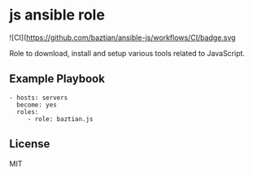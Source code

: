 js ansible role
===============

![CI](https://github.com/baztian/ansible-js/workflows/CI/badge.svg

Role to download, install and setup various tools related to JavaScript.

Example Playbook
----------------

    - hosts: servers
      become: yes
      roles:
         - role: baztian.js

License
-------

MIT
